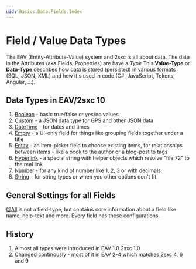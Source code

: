 ```yaml
---
uid: Basics.Data.Fields.Index
---
```

# Field / Value Data Types



The EAV (Entity-Attribute-Value) system and 2sxc is all about data. The data in the Attributes (aka Fields, Properties) are have a _Type_ This **Value-Type** or **Data-Type** describes how data is stored (persisted) in various formats (SQL, JSON, XML) and how it's used in code (C#, JavaScript, Tokens, Angular, ...). 

## Data Types in EAV/2sxc 10

1. [Boolean](xref:Specs.Data.Values.Boolean) - basic true/false or yes/no values
1. [Custom](xref:Specs.Data.Values.Custom) - a JSON data type for GPS and other JSON data
1. [DateTime](xref:Specs.Data.Values.DateTime) - for dates and times
1. [Empty](xref:Specs.Data.Values.Empty) - a UI-only field for things like grouping fields together under a title
1. [Entity](xref:Specs.Data.Values.Entity) - an item-picker field to choose existing items, for relationships between items - like a book to the author or a blog-post to tags
1. [Hyperlink](xref:Specs.Data.Values.Hyperlink) - a special string with helper objects which resolve "file:72" to the real link
1. [Number](xref:Specs.Data.Values.Number) - for any kind of number like 1, 2, 3 or with decimals
1. [String](xref:Specs.Data.Values.String) - for string types or when you other options don't fit

## General Settings for all Fields

[@All](xref:Specs.Data.Inputs.All) is not a field-type, but contains core information about a field like name, help-text and more. Every field has these configurations. 


## History

1. Almost all types were introduced in EAV 1.0 2sxc 1.0
2. Changed continously - most of it in EAV 2-4 which matches 2sxc 4, 6 and 9